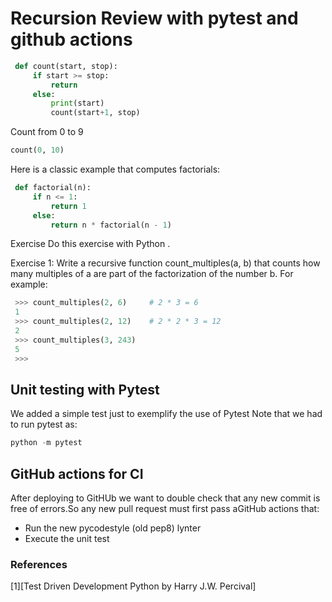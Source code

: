 # Recursion Review with pytest and github actions

```python
 def count(start, stop):
     if start >= stop:
         return
     else:
         print(start)
         count(start+1, stop)
```

Count from 0 to 9

```python
count(0, 10)
```

Here is a classic example that computes factorials:

```python
 def factorial(n):
     if n <= 1:
         return 1
     else:
         return n * factorial(n - 1)
```

Exercise
Do this exercise with Python .

Exercise 1: Write a recursive function count_multiples(a, b) that counts how many multiples of a are part of the factorization of the number b. For example:

```python
 >>> count_multiples(2, 6)     # 2 * 3 = 6
 1
 >>> count_multiples(2, 12)    # 2 * 2 * 3 = 12
 2
 >>> count_multiples(3, 243)
 5
 >>>
 ```

## Unit testing with Pytest

We added a simple test just to exemplify the use of Pytest
Note that we had to run pytest as:

```python
python -m pytest
```

## GitHub actions for CI

After deploying to GitHUb we want to double check that any new commit is free of errors.So any new pull request must first pass aGitHub actions that:

* Run the new pycodestyle (old pep8)  lynter
* Execute the unit test

### References

[1][Test Driven Development Python by  Harry J.W. Percival]
